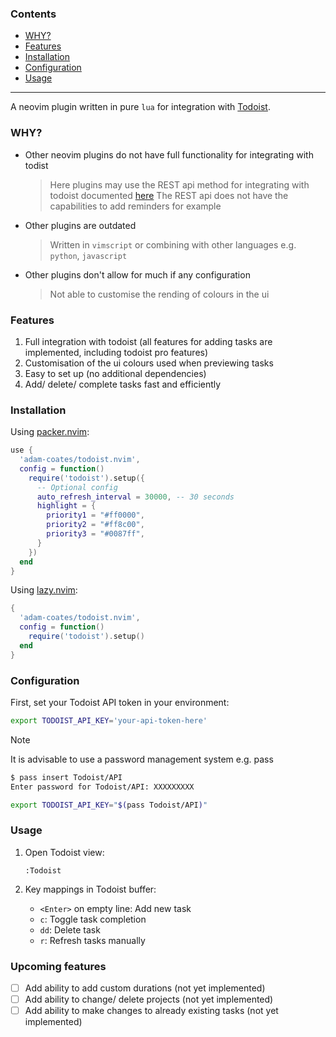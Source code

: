 ### Contents 
<!--toc:start-->
- [WHY?](#why)
- [Features](#features)
- [Installation](#installation)
- [Configuration](#configuration)
- [Usage](#usage)
<!--toc:end-->

---

A neovim plugin written in pure `lua` for integration with [Todoist](www.todoist.com).

### WHY?

- Other neovim plugins do not have full functionality for integrating with todist 

    > Here plugins may use the REST api method for integrating with todoist documented [here](https://developer.todoist.com/rest/v2/#overview)
    > The REST api does not have the capabilities to add reminders for example

- Other plugins are outdated 
    
    > Written in `vimscript` or combining with other languages e.g. `python`, `javascript`

- Other plugins don't allow for much if any configuration
    
    > Not able to customise the rending of colours in the ui

### Features

1. Full integration with todoist (all features for adding tasks are implemented, including todoist pro features)
2. Customisation of the ui colours used when previewing tasks 
3. Easy to set up (no additional dependencies)
4. Add/ delete/ complete tasks fast and efficiently 

### Installation

Using [packer.nvim](https://github.com/wbthomason/packer.nvim):

```lua
use {
  'adam-coates/todoist.nvim',
  config = function()
    require('todoist').setup({
      -- Optional config
      auto_refresh_interval = 30000, -- 30 seconds
      highlight = {
        priority1 = "#ff0000",
        priority2 = "#ff8c00",
        priority3 = "#0087ff",
      }
    })
  end
}
```

Using [lazy.nvim](https://github.com/folke/lazy.nvim):

```lua
{
  'adam-coates/todoist.nvim',
  config = function()
    require('todoist').setup()
  end
}
```

### Configuration

First, set your Todoist API token in your environment:

```bash
export TODOIST_API_KEY='your-api-token-here'
```

> [!NOTE]
> It is advisable to use a password management system e.g. pass 


```bash
$ pass insert Todoist/API
Enter password for Todoist/API: XXXXXXXXX
```
```bash
export TODOIST_API_KEY="$(pass Todoist/API)"
```


### Usage

1. Open Todoist view:
   ```
   :Todoist
   ```

2. Key mappings in Todoist buffer:
   - `<Enter>` on empty line: Add new task
   - `c`: Toggle task completion
   - `dd`: Delete task
   - `r`: Refresh tasks manually

### Upcoming features 

- [ ] Add ability to add custom durations (not yet implemented)
- [ ] Add ability to change/ delete projects (not yet implemented)
- [ ] Add ability to make changes to already existing tasks (not yet implemented)
